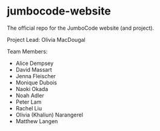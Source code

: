 # jumbocode-website

The official repo for the JumboCode website (and project). 

Project Lead: Olivia MacDougal

Team Members: 
* Alice Dempsey 
* David Massart
* Jenna Fleischer
* Monique Dubois
* Naoki Okada
* Noah Adler
* Peter Lam
* Rachel Liu
* Olivia (Khaliun) Narangerel
* Matthew Langen